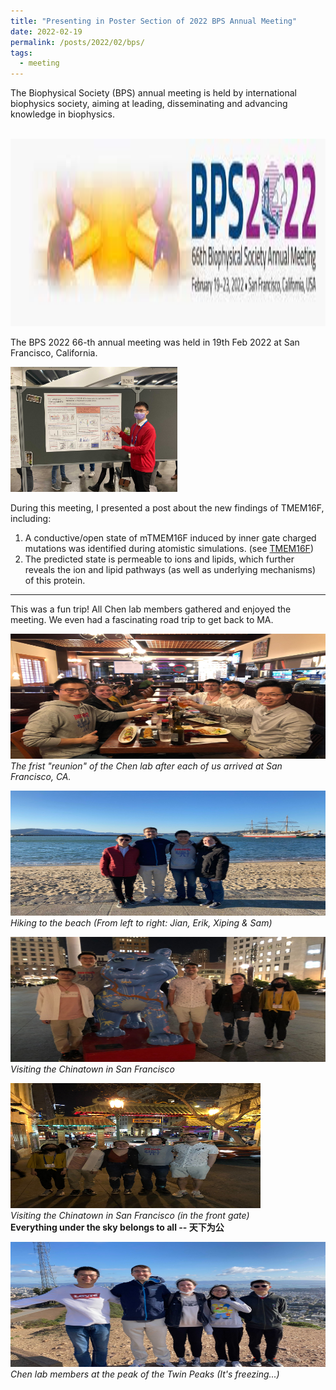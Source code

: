 ```yaml
---
title: "Presenting in Poster Section of 2022 BPS Annual Meeting"
date: 2022-02-19
permalink: /posts/2022/02/bps/
tags:
  - meeting
---
```


The Biophysical Society (BPS) annual meeting is held by international biophysics society, aiming at leading, disseminating and advancing knowledge in biophysics.

<br/><a href="https://www.biophysics.org/" class="image" id="cbi"><img src="/images/bps.jpg" height="300" width="700"/></a><br>

The BPS 2022 66-th annual meeting was held in 19th Feb 2022 at San Francisco, California.<br>

<img src="/images/bps_post.jpg" height="200">

During this meeting, I presented a post about the new findings of TMEM16F, including:

1. A conductive/open state of mTMEM16F induced by inner gate charged mutations was identified during atomistic simulations. (see [TMEM16F](/research/0-TMEM16F)) 
2. The predicted state is permeable to ions and lipids, which further reveals the ion and lipid pathways (as well as underlying mechanisms) of this protein.

---

This was a fun trip! All Chen lab members gathered and enjoyed the meeting. We even had a fascinating road trip to get back to MA.

<img src="/images/bps_sf_0.jpg" height="200" width="600"><br>
*The frist "reunion" of the Chen lab after each of us arrived at San Francisco, CA.*

<img src="/images/bps_sf_1.jpg" height="200" width="600"><br>
*Hiking to the beach (From left to right: Jian, Erik, Xiping & Sam)*

<img src="/images/bps_sf_2.jpg" height="200" width="600"><br>
*Visiting the Chinatown in San Francisco*

<img src="/images/bps_sf_3.jpg" height="200" width="400"><br>
*Visiting the Chinatown in San Francisco (in the front gate)*<br>
**Everything under the sky belongs to all -- 天下为公**

<img src="/images/bps_sf_4.jpg" height="200" width="600"><br>
*Chen lab members at the peak of the Twin Peaks (It's freezing...)*